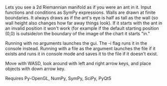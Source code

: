 Lets you see a 2d Riemannian manifold as if you were an ant in it. Input functions and conditions as SymPy expressions. Walls are drawn at finite boundaries. It always draws as if the ant's eye is half as tall as the wall (so wall height also changes how far away things look). If it starts with the ant in an invalid position it won't work (for example if the default starting position (0,0) is outside/on the boundary of the image of the chart it starts "in."

Running with no arguments launches the gui. The -i flag runs it in the console instead. Running with a file as the argument launches the file if it exists and runs it in console mode and saves it to the file if it doesn't exist.

Move with WASD, look around with left and right arrow keys, and place objects with down arrow key.

Requires Py-OpenGL, NumPy, SymPy, SciPy, PyQt5
